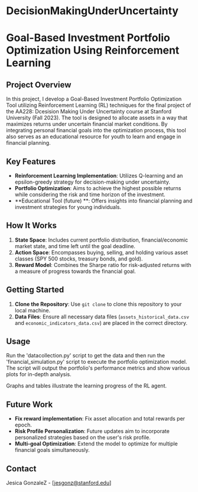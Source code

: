 # DecisionMakingUnderUncertainty

# Goal-Based Investment Portfolio Optimization Using Reinforcement Learning

## Project Overview

In this project, I develop a Goal-Based Investment Portfolio Optimization Tool utilizing Reinforcement Learning (RL) techniques for the final project of the AA228: Dcesision Making Under Uncertainty course at Stanford University (Fall 2023). The tool is designed to allocate assets in a way that maximizes returns under uncertain financial market conditions. By integrating personal financial goals into the optimization process, this tool also serves as an educational resource for youth to learn and engage in financial planning.

## Key Features

- **Reinforcement Learning Implementation**: Utilizes Q-learning and an epsilon-greedy strategy for decision-making under uncertainty.
- **Portfolio Optimization**: Aims to achieve the highest possible returns while considering the risk and time horizon of the investment.
- **Educational Tool (future) **: Offers insights into financial planning and investment strategies for young individuals.

## How It Works

1. **State Space**: Includes current portfolio distribution, financial/economic market state, and time left until the goal deadline.
2. **Action Space**: Encompasses buying, selling, and holding various asset classes (SPY 500 stocks, treasury bonds, and gold).
3. **Reward Model**: Combines the Sharpe ratio for risk-adjusted returns with a measure of progress towards the financial goal.

## Getting Started

1. **Clone the Repository**: Use `git clone` to clone this repository to your local machine.
2. **Data Files**: Ensure all necessary data files (`assets_historical_data.csv` and `economic_indicators_data.csv`) are placed in the correct directory.

## Usage

Run the 'datacollection.py' script to get the data and then run the 'financial_simulation.py' script to execute the portfolio optimization model. The script will output the portfolio's performance metrics and show various plots for in-depth analysis.

Graphs and tables illustrate the learning progress of the RL agent.


## Future Work
- **Fix reward implementation**: Fix asset allocation and total rewards per epoch.
- **Risk Profile Personalization**: Future updates aim to incorporate personalized strategies based on the user's risk profile.
- **Multi-goal Optimization**: Extend the model to optimize for multiple financial goals simultaneously.

## Contact

Jesica GonzaleZ - [jesgonz@stanford.edu]
